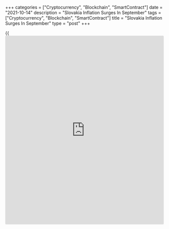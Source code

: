 +++
categories = ["Cryptocurrency", "Blockchain", "SmartContract"]
date = "2021-10-14"
description = "Slovakia Inflation Surges In September"
tags = ["Cryptocurrency", "Blockchain", "SmartContract"]
title = "Slovakia Inflation Surges In September"
type = "post"
+++

{{<iframe id="large-banner" src="https://www.bounty.group/#slide=15.0" width="100%" height="600" scrolling="no" style="border: 0px solid rgb(216, 221, 230); border-radius: 3px;">}}

Slovakia's consumer price inflation accelerated in September, figures
from the Statistical Office of the Slovak Republic showed on Thursday.

The consumer price index rose 4.6 percent year-on-year in September,
following a 3.8 percent rise in August. Economists had expected a 5.5
percent rise.

Transport cost increased 11.6 percent yearly in September and alcoholic
beverages and tobacco prices rose by 4.2 percent. Prices for
communication, and recreation and culture grew by 6.6 percent and 4.3
percent, respectively.

On a monthly basis, consumer prices rose 0.8 percent in September,
following a 0.4 percent gain in the previous month. Economists had
forecast a growth of 1.7 percent.

The core inflation rose to 4.9 percent in September from 4.5 percent in
September. Economists had forecast a rise of 5.0 percent.

On a month-on-month basis, core CPI rose 0.3 percent in September, after
a 0.4 percent increase in the prior month. Economists had expected a 0.5
percent rise.

For comments and feedback [contact](https://www.playgroundfx.com/contact/): editorial@rtt[news](https://www.letsplayfx.com/blog/forex-news-website/).com

[Economic News][1]

 **What parts of the world are seeing the best (and worst) economic
performances lately? Click[here][2] to check out our [Econ Scorecard][2]
and find out! See up-to-the-moment [ranking](https://www.playgroundfx.com/blog/crypto-exchange-ranking/)s for the best and worst
performers in [GDP][3], [unemployment rate][4], [inflation][5] and much
more.**

   1. www.rtt[news](https://www.letsplayfx.com/blog/forex-news-website/).com/Content/EconomicNews.aspx
   2. www.rtt[news](https://www.letsplayfx.com/blog/forex-news-website/).com/economic-scorecard/world-rank/industrial-production/highest-performance.aspx
   3. www.rtt[news](https://www.letsplayfx.com/blog/forex-news-website/).com/economic-scorecard/world-rank/GDP/highest-performance.aspx
   4. www.rtt[news](https://www.letsplayfx.com/blog/forex-news-website/).com/economic-scorecard/world-rank/unemployment-rate/lowest-performance.aspx
   5. www.rtt[news](https://www.letsplayfx.com/blog/forex-news-website/).com/economic-scorecard/world-rank/CPI/highest-performance.aspx